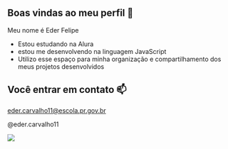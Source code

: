 ## Boas vindas ao meu perfil 🖤

Meu nome é Eder Felipe

- Estou  estudando na Alura
- estou me desenvolvendo na linguagem JavaScript
- Utilizo esse espaço para minha organização e compartilhamento dos meus projetos desenvolvidos

 ## Você entrar em contato 📫

 eder.carvalho11@escola.pr.gov.br
  
 @eder.carvalho11

 ![](https://media.tenor.com/mT8k1v76MPIAAAAi/hulkpls-twitch.gif)
 
